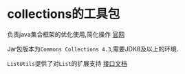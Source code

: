 
# collections的工具包

负责java集合框架的优化使用,简化操作
[官网](http://commons.apache.org/proper/commons-collections/)

Jar包版本为`Commons Collections 4.3`,需要JDK8及以上的环境.


`ListUtils`提供了对`List`的扩展支持 [接口文档](http://commons.apache.org/proper/commons-collections/javadocs/api-4.3/index.html)

